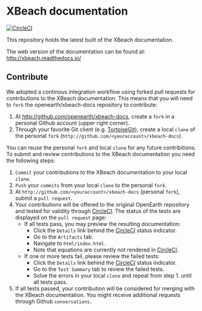 # XBeach documentation

[![CircleCI](https://circleci.com/gh/openearth/xbeach-docs.svg?style=svg)](https://circleci.com/gh/openearth/xbeach-docs)

This repository holds the latest built of the XBeach documentation.

The web version of the documentation can be found at: http://xbeach.readthedocs.io/

## Contribute

We adopted a continous integration workflow using forked pull requests for contributions to the XBeach documentation.
This means that you will need to ``fork`` the openearth/xbeach-docs repository to contribute:

1. At http://github.com/openearth/xbeach-docs, create a ``fork`` in a personal Github account (upper right corner).
2. Through your favorite Git client (e.g. [TortoiseGit](https://tortoisegit.org)), create a local ``clone`` of the personal ``fork`` (`http://github.com/<youraccount>/xbeach-docs`).

You can reuse the personal ``fork`` and local ``clone`` for any future contribitions.
To submit and review contributions to the XBeach documentation you need the following steps:

1. ``Commit`` your contributions to the XBeach documentation to your local ``clone``.
2. ``Push`` your ``commits`` from your local ``clone`` to the personal ``fork``.
3. At `http://github.com/<youraccount>/xbeach-docs` (personal ``fork``), submit a ``pull request``.
4. Your contributions will be offered to the original OpenEarth repository and tested for validity through [CircleCI](https://circleci.com). The status of the tests are displayed on the ``pull request`` page:
   - If all tests pass, you may preview the resulting documentation:
     - Click the ``Details`` link behind the [CircleCI](https://circleci.com) status indicator.
     - Go to the ``Artifacts`` tab.
     - Navigate to ``html/index.html``.
     - Note that equations are currently not rendered in [CircleCI](https://circleci.com).
   - If one or more tests fail, please review the failed tests:
     - Click the ``Details`` link behind the [CircleCI](https://circleci.com) status indicator.
     - Go to the ``Test Summary`` tab to review the failed tests.
     - Solve the errors in your local ``clone`` and repeat from step 1. until all tests pass.
5. If all tests passed, your contribution will be considered for merging with the XBeach documentation. You might receive additional requests through Github ``conversations``.
     
